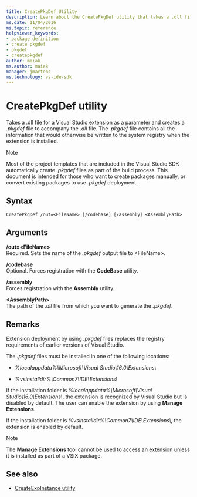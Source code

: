 ```yaml
---
title: CreatePkgDef Utility
description: Learn about the CreatePkgDef utility that takes a .dll file for a Visual Studio extension as a parameter and creates a .pkgdef file to accompany the .dll file. 
ms.date: 11/04/2016
ms.topic: reference
helpviewer_keywords:
- package definition
- create pkgdef
- pkgdef
- createpkgdef
author: maiak
ms.author: maiak
manager: jmartens
ms.technology: vs-ide-sdk
---
```

# CreatePkgDef utility

Takes a .dll file for a Visual Studio extension as a parameter and creates a *.pkgdef* file to accompany the *.dll* file. The *.pkgdef* file contains all the information that would otherwise be written to the system registry when the extension is installed.

> [!NOTE]
> Most of the project templates that are included in the Visual Studio SDK automatically create *.pkgdef* files as part of the build process. This document is intended for those who want to create packages manually, or convert existing packages to use *.pkgdef*  deployment.

## Syntax

```
CreatePkgDef /out=<FileName> [/codebase] [/assembly] <AssemblyPath>
```

## Arguments
**/out=&lt;FileName&gt;**\
Required. Sets the name of the *.pkgdef* output file to &lt;FileName&gt;.

**/codebase**\
Optional. Forces registration with the **CodeBase** utility.

**/assembly**\
Forces registration with the **Assembly** utility.

**&lt;AssemblyPath&gt;**\
The path of the *.dll* file from which you want to generate the *.pkgdef*.

## Remarks
Extension deployment by using *.pkgdef* files replaces the registry requirements of earlier versions of Visual Studio.

The *.pkgdef* files must be installed in one of the following locations:

- *%localappdata%\Microsoft\Visual Studio\16.0\Extensions\\*

- *%vsinstalldir%\Common7\IDE\Extensions\\*

If the installation folder is *%localappdata%\Microsoft\Visual Studio\16.0\Extensions\\*, the extension is recognized by Visual Studio but is disabled by default. The user can enable the extension by using **Manage Extensions**.

If the installation folder is *%vsinstalldir%\Common7\IDE\Extensions\\*, the extension is enabled by default.

> [!NOTE]
> The **Manage Extensions** tool cannot be used to access an extension unless it is installed as part of a VSIX package.


## See also
- [CreateExpInstance utility](../../extensibility/internals/createexpinstance-utility.md)
